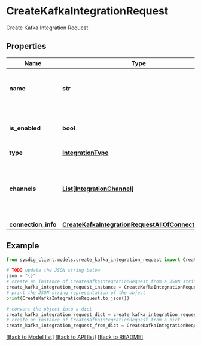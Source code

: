 # CreateKafkaIntegrationRequest

Create Kafka Integration Request

## Properties

Name | Type | Description | Notes
------------ | ------------- | ------------- | -------------
**name** | **str** | A descriptive name to give to the integration | 
**is_enabled** | **bool** | If the forwarding should be enabled or not | [optional] [default to True]
**type** | [**IntegrationType**](IntegrationType.md) |  | 
**channels** | [**List[IntegrationChannel]**](IntegrationChannel.md) | Data types to forward. Must be compatible with the specified Integration type | [optional] 
**connection_info** | [**CreateKafkaIntegrationRequestAllOfConnectionInfo**](CreateKafkaIntegrationRequestAllOfConnectionInfo.md) |  | 

## Example

```python
from sysdig_client.models.create_kafka_integration_request import CreateKafkaIntegrationRequest

# TODO update the JSON string below
json = "{}"
# create an instance of CreateKafkaIntegrationRequest from a JSON string
create_kafka_integration_request_instance = CreateKafkaIntegrationRequest.from_json(json)
# print the JSON string representation of the object
print(CreateKafkaIntegrationRequest.to_json())

# convert the object into a dict
create_kafka_integration_request_dict = create_kafka_integration_request_instance.to_dict()
# create an instance of CreateKafkaIntegrationRequest from a dict
create_kafka_integration_request_from_dict = CreateKafkaIntegrationRequest.from_dict(create_kafka_integration_request_dict)
```
[[Back to Model list]](../README.md#documentation-for-models) [[Back to API list]](../README.md#documentation-for-api-endpoints) [[Back to README]](../README.md)


